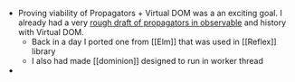 - Proving viability of Propagators + Virtual DOM was a an exciting goal. I already had a very [rough draft of propagators in observable](https://observablehq.com/@gozala/propagators) and history with Virtual DOM.
	- Back in a day I ported one from [[Elm]] that was used in [[Reflex]] library
	- I also had made [[dominion]] designed to run in worker thread
-